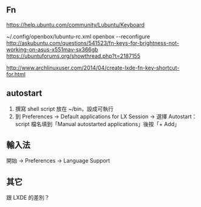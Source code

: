 
## Fn
https://help.ubuntu.com/community/Lubuntu/Keyboard

~/.config/openbox/lubuntu-rc.xml
openbox --reconfigure
http://askubuntu.com/questions/541523/fn-keys-for-brightness-not-working-on-asus-x551mav-sx366gb
https://ubuntuforums.org/showthread.php?t=2187155

http://www.archlinuxuser.com/2014/04/create-lxde-fn-key-shortcut-for.html

## autostart
1. 撰寫 shell script 放在 ~/bin，設成可執行
2. 到 Preferences -> Default applications for LX Session -> 選擇 Autostart：script 檔名填到「Manual autostarted applications」後按「+ Add」

## 輸入法
開始 -> Preferences -> Language Support

## 其它
跟 LXDE 的差別？

